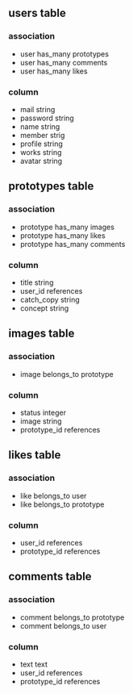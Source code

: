 ## users table
### association
- user has_many prototypes
- user has_many comments
- user has_many likes

### column
- mail string
- password string
- name string
- member strig
- profile string
- works string
- avatar string

## prototypes table
### association
- prototype has_many images
- prototype has_many likes
- prototype has_many comments

### column
- title string
- user_id references
- catch_copy string
- concept string

## images table
### association
- image belongs_to prototype

### column
- status integer
- image string
- prototype_id references

## likes table
### association
- like belongs_to user
- like belongs_to prototype

### column
- user_id references
- prototype_id references

## comments table
### association
- comment belongs_to prototype
- comment belongs_to user

### column
- text text
- user_id references
- prototype_id references